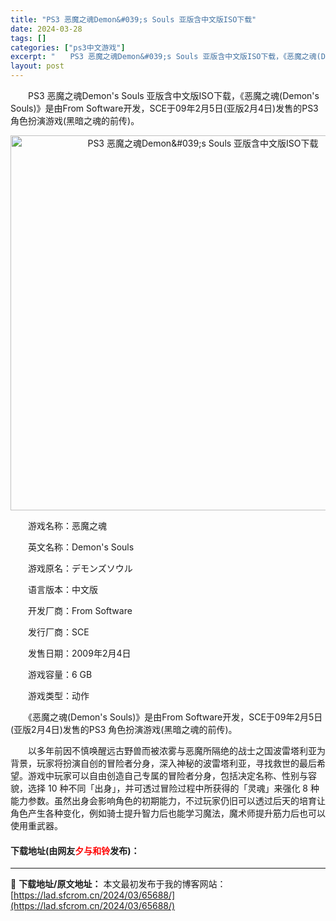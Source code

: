 ```yaml
---
title: "PS3 恶魔之魂Demon&#039;s Souls 亚版含中文版ISO下载"
date: 2024-03-28
tags: []
categories: ["ps3中文游戏"]
excerpt: "　　PS3 恶魔之魂Demon&#039;s Souls 亚版含中文版ISO下载，《恶魔之魂(Demon&#039;s Souls)》是由From Software开发，SCE于09年2月5日(亚版2月4日)发售的PS3 角色扮演游戏(黑暗之魂的前传)。 　　游戏名称：恶魔之魂 　　英文名称：Demon&hellip;"
layout: post
---
```


 <p>　　PS3 恶魔之魂Demon&#39;s Souls 亚版含中文版ISO下载，《恶魔之魂(Demon&#39;s Souls)》是由From Software开发，SCE于09年2月5日(亚版2月4日)发售的PS3 角色扮演游戏(黑暗之魂的前传)。</p> <p align="center"><img align="" border="0" src="https://lad.sfcrom.cn/wp-content/uploads/2024/03/20240328_66050ec4bf6c4.jpg" width="600" alt="PS3 恶魔之魂Demon&amp;#039;s Souls 亚版含中文版ISO下载" /></p> <p>　　游戏名称：恶魔之魂</p> <p>　　英文名称：Demon&#39;s Souls</p> <p>　　游戏原名：デモンズソウル</p> <p>　　语言版本：中文版</p> <p>　　开发厂商：From Software</p> <p>　　发行厂商：SCE</p> <p>　　发售日期：2009年2月4日</p> <p>　　游戏容量：6 GB</p> <p>　　游戏类型：动作</p> <p>　　《恶魔之魂(Demon&#39;s Souls)》是由From Software开发，SCE于09年2月5日(亚版2月4日)发售的PS3 角色扮演游戏(黑暗之魂的前传)。</p> <p>　　以多年前因不慎唤醒远古野兽而被浓雾与恶魔所隔绝的战士之国波雷塔利亚为背景，玩家将扮演自创的冒险者分身，深入神秘的波雷塔利亚，寻找救世的最后希望。游戏中玩家可以自由创造自己专属的冒险者分身，包括决定名称、性别与容貌，选择 10 种不同「出身」，并可透过冒险过程中所获得的「灵魂」来强化 8 种能力参数。虽然出身会影响角色的初期能力，不过玩家仍旧可以透过后天的培育让角色产生各种变化，例如骑士提升智力后也能学习魔法，魔术师提升筋力后也可以使用重武器。</p> <p><h4>下载地址(由网友<font color="red">夕与和铃</font>发布)：</h4></p> 

---
📖 **下载地址/原文地址：** 本文最初发布于我的博客网站：[https://lad.sfcrom.cn/2024/03/65688/](https://lad.sfcrom.cn/2024/03/65688/)
